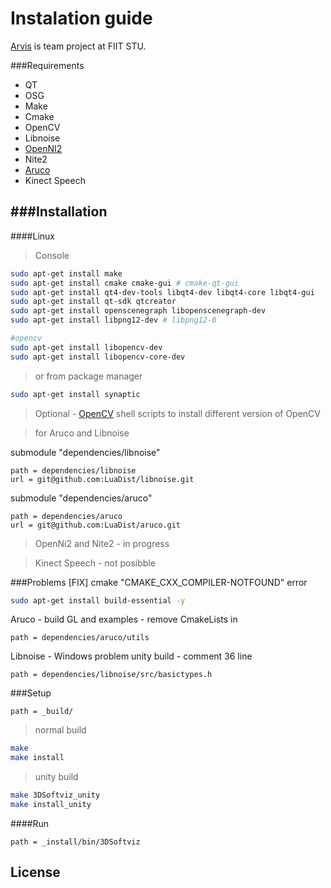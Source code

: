 Instalation guide
=========

[Arvis] is team project at FIIT STU.

###Requirements

* QT
* OSG
* Make
* Cmake
* OpenCV
* Libnoise
* [OpenNI2]
* Nite2
* [Aruco]
* Kinect Speech
 

###Installation
---------------
####Linux

> Console

```sh
sudo apt-get install make
sudo apt-get install cmake cmake-gui # cmake-qt-gui
sudo apt-get install qt4-dev-tools libqt4-dev libqt4-core libqt4-gui
sudo apt-get install qt-sdk qtcreator
sudo apt-get install openscenegraph libopenscenegraph-dev
sudo apt-get install libpng12-dev # libpng12-0

#opencv 
sudo apt-get install libopencv-dev
sudo apt-get install libopencv-core-dev
```
> or from package manager 

```sh
sudo apt-get install synaptic
```
> Optional - [OpenCV] shell scripts to install different version of OpenCV


> for Aruco and Libnoise

submodule "dependencies/libnoise"

    path = dependencies/libnoise
    url = git@github.com:LuaDist/libnoise.git
	
submodule "dependencies/aruco"

    path = dependencies/aruco
    url = git@github.com:LuaDist/aruco.git


> OpenNi2 and Nite2 - in progress

> Kinect Speech - not posibble

###Problems
[FIX] cmake "CMAKE_CXX_COMPILER-NOTFOUND" error

```sh
sudo apt-get install build-essential -y
```

Aruco - build GL and examples - remove CmakeLists in

    path = dependencies/aruco/utils
    
Libnoise - Windows problem unity build - comment 36 line

    path = dependencies/libnoise/src/basictypes.h
    
###Setup

    path = _build/

> normal build
    
```sh
make
make install
``` 
> unity build

```sh
make 3DSoftviz_unity
make install_unity
``` 
####Run
    
    path = _install/bin/3DSoftviz


License
----

[Arvis]:http://team05-13.ucebne.fiit.stuba.sk/
[Aruco]:https://github.com/rmsalinas/aruco
[OpenNI2]:http://structure.io/openni
[OpenCV]:https://github.com/jayrambhia/Install-OpenCV

